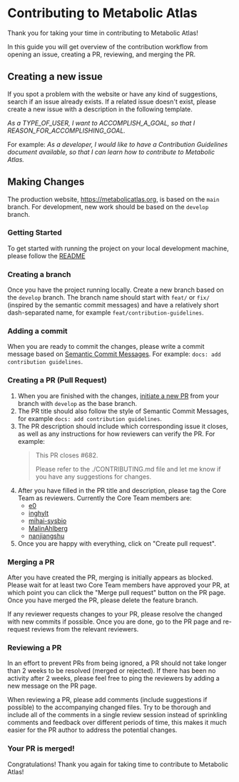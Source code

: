 # Contributing to Metabolic Atlas

Thank you for taking your time in contributing to Metabolic Atlas!

In this guide you will get overview of the contribution workflow from opening an issue, creating a PR, reviewing, and merging the PR.

## Creating a new issue

If you spot a problem with the website or have any kind of suggestions, search if an issue already exists. If a related issue doesn't exist, please create a new issue with a description in the following template.

_As a TYPE_OF_USER, I want to ACCOMPLISH_A_GOAL, so that I REASON_FOR_ACCOMPLISHING_GOAL._

For example: _As a developer, I would like to have a Contribution Guidelines document available, so that I can learn how to contribute to Metabolic Atlas._

## Making Changes

The production website, https://metabolicatlas.org, is based on the `main` branch. For development, new work should be based on the `develop` branch.

### Getting Started

To get started with running the project on your local development machine, please follow the [README](https://github.com/MetabolicAtlas/MetabolicAtlas/blob/develop/README.md)

### Creating a branch

Once you have the project running locally. Create a new branch based on the `develop` branch. The branch name should start with `feat/` or `fix/` (inspired by the semantic commit messages) and have a relatively short dash-separated name, for example `feat/contribution-guidelines`.

### Adding a commit

When you are ready to commit the changes, please write a commit message based on [Semantic Commit Messages](https://gist.github.com/joshbuchea/6f47e86d2510bce28f8e7f42ae84c716). For example: `docs: add contribution guidelines`.

### Creating a PR (Pull Request)

1. When you are finished with the changes, [initiate a new PR](https://github.com/MetabolicAtlas/MetabolicAtlas/compare) from your branch with `develop` as the base branch.
2. The PR title should also follow the style of Semantic Commit Messages, for example `docs: add contribution guidelines`.
3. The PR description should include which corresponding issue it closes, as well as any instructions for how reviewers can verify the PR. For example:
   > This PR closes #682.
   >
   > Please refer to the ./CONTRIBUTING.md file and let me know if you have any suggestions for changes.
4. After you have filled in the PR title and description, please tag the Core Team as reviewers. Currently the Core Team members are:
   - [e0](https://github.com/e0)
   - [inghylt](https://github.com/inghylt)
   - [mihai-sysbio](https://github.com/mihai-sysbio)
   - [MalinAhlberg](https://github.com/MalinAhlberg)
   - [nanjiangshu](https://github.com/nanjiangshu)
5. Once you are happy with everything, click on "Create pull request".

### Merging a PR

After you have created the PR, merging is initially appears as blocked. Please wait for at least two Core Team members have approved your PR, at which point you can click the "Merge pull request" button on the PR page. Once you have merged the PR, please delete the feature branch.

If any reviewer requests changes to your PR, please resolve the changed with new commits if possible. Once you are done, go to the PR page and re-request reviews from the relevant reviewers.

### Reviewing a PR

In an effort to prevent PRs from being ignored, a PR should not take longer than 2 weeks to be resolved (merged or rejected). If there has been no activity after 2 weeks, please feel free to ping the reviewers by adding a new message on the PR page.

When reviewing a PR, please add comments (include suggestions if possible) to the accompanying changed files. Try to be thorough and include all of the comments in a single review session instead of sprinkling comments and feedback over different periods of time, this makes it much easier for the PR author to address the potential changes.

### Your PR is merged!

Congratulations! Thank you again for taking time to contribute to Metabolic Atlas!
